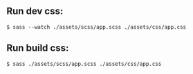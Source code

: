 ## Run dev css:

```
$ sass --watch ./assets/scss/app.scss ./assets/css/app.css
```

## Run build css:

```
$ sass ./assets/scss/app.scss ./assets/css/app.css
